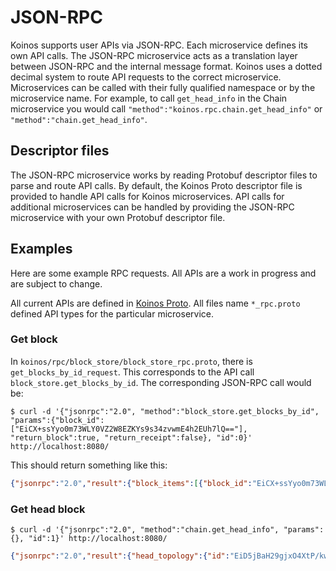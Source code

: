 # JSON-RPC

Koinos supports user APIs via JSON-RPC. Each microservice defines its own API calls. The JSON-RPC microservice acts as a translation layer between JSON-RPC and the internal message format. Koinos uses a dotted decimal system to route API requests to the correct microservice. Microservices can be called with their fully qualified namespace or by the microservice name.  For example, to call `get_head_info` in the Chain microservice you would call `"method":"koinos.rpc.chain.get_head_info"` or `"method":"chain.get_head_info"`.

## Descriptor files

The JSON-RPC microservice works by reading Protobuf descriptor files to parse and route API calls. By default, the Koinos Proto descriptor file is provided to handle API calls for Koinos microservices. API calls for additional microservices can be handled by providing the JSON-RPC microservice with your own Protobuf descriptor file.

## Examples

Here are some example RPC requests. All APIs are a work in progress and are subject to change.

All current APIs are defined in [Koinos Proto](https://github.com/koinos/koinos-proto). All files name `*_rpc.proto` defined API types for the particular microservice.

### Get block

In `koinos/rpc/block_store/block_store_rpc.proto`, there is `get_blocks_by_id_request`. This corresponds to the API call `block_store.get_blocks_by_id`. The corresponding JSON-RPC call would be:

```console
$ curl -d '{"jsonrpc":"2.0", "method":"block_store.get_blocks_by_id", "params":{"block_id":["EiCX+ssYyo0m73WLY0VZ2W8EZKYs9s34zvwmE4h2EUh7lQ=="], "return_block":true, "return_receipt":false}, "id":0}' http://localhost:8080/
```

This should return something like this:

```json
{"jsonrpc":"2.0","result":{"block_items":[{"block_id":"EiCX+ssYyo0m73WLY0VZ2W8EZKYs9s34zvwmE4h2EUh7lQ==","block_height":"964","block":{"id":"EiCX+ssYyo0m73WLY0VZ2W8EZKYs9s34zvwmE4h2EUh7lQ==","header":{"previous":"EiADKmeXbxQQuzkUPXFqf3qmdQ8hWQU5mub+xjEVDjSJAg==","height":"964","timestamp":"1633721336872"},"active":"CiISIOOwxEKY/BwUmvv0yJlvuSQnrkHkZJuTTKSVmRt4UrhVEiISIC26XbwznnMWrqJoP6+DnBt7HuIxPbeSESWIEY3wZqo1GhkAzuB70A1bDr3jPg1Zw671LCd55aJxEhPB","passive":"","signature_data":"CiBAAAAAAAAAAAAAAAAAAAAAAAAAAAAAAAAAAAAAAASY4xJBIDW9mt9V/owtOVuz3JNklOEJpyWM2KQ0OF0CXFKVCcRTUZv3B9rRsRd9paOeurixVds965X2aR/H85g8qba0Hm4=","transactions":[]},"receipt":null}]},"id":0}
```

### Get head block

```console
$ curl -d '{"jsonrpc":"2.0", "method":"chain.get_head_info", "params":{}, "id":1}' http://localhost:8080/
```

```json
{"jsonrpc":"2.0","result":{"head_topology":{"id":"EiD5jBaH29gjxO4XtP/kwYd618y8HgaqLHH6NiyfnHib+Q==","height":"966","previous":"EiDCzx9yh3EgpmpOyCjJ24aGL+PlECehkZ8IzR4ALrU4rg=="},"last_irreversible_block":"906"},"id":1}
```
